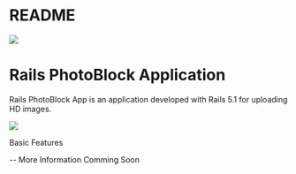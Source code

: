 # README

![](https://res.cloudinary.com/dko7n7x16/image/upload/v1524730377/Emily_Creative_Photography_Portfolio_2_ex1vyr.png)

# Rails PhotoBlock Application

Rails PhotoBlock App is an application developed with Rails 5.1 for uploading HD images.

![](https://res.cloudinary.com/dko7n7x16/image/upload/v1524730462/Photoblock_mlg0jz.png)

Basic Features

-- More Information Comming Soon